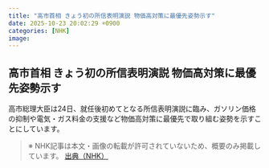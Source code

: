 ```yaml
---
title: "高市首相 きょう初の所信表明演説 物価高対策に最優先姿勢示す"
date: 2025-10-23 20:02:29 +0900
categories: [NHK]
image: 
---
```

## 高市首相 きょう初の所信表明演説 物価高対策に最優先姿勢示す

高市総理大臣は24日、就任後初めてとなる所信表明演説に臨み、ガソリン価格の抑制や電気・ガス料金の支援など物価高対策に最優先で取り組む姿勢を示すことにしています。

> ※ NHK記事は本文・画像の転載が許可されていないため、概要のみ掲載しています。
[出典（NHK）](http://www3.nhk.or.jp/news/html/20251024/k10014957501000.html)
